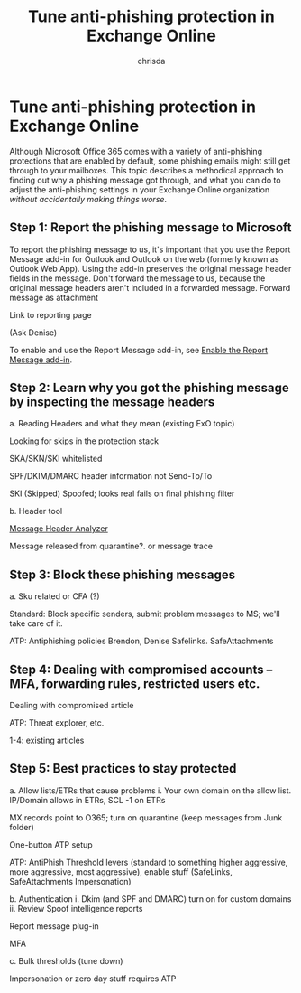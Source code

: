 ﻿---
title: "Tune anti-phishing protection in Exchange Online"
ms.author: chrisda
author: chrisda
manager: serdars
ms.date: 
ms.audience: ITPro
ms.topic: article
ms.service: O365-seccomp
localization_priority: Normal
search.appverid:
- MET150
description: "Admins can learn the order of steps to take as they progressively harden their Exchange Online organizations against phishing attacks."
---

# Tune anti-phishing protection in Exchange Online

Although Microsoft Office 365 comes with a variety of anti-phishing protections that are enabled by default, some phishing emails might still get through to your mailboxes. This topic describes a methodical approach to finding out why a phishing message got through, and what you can do to adjust the anti-phishing settings in your Exchange Online organization _without accidentally making things worse_.

## Step 1: Report the phishing message to Microsoft

To report the phishing message to us, it's important that you use the Report Message add-in for Outlook and Outlook on the web (formerly known as Outlook Web App). Using the add-in preserves the original message header fields in the message. Don't forward the message to us, because the original message headers aren't included in a forwarded message.
Forward message as attachment

Link to reporting page

(Ask Denise)

To enable and use the Report Message add-in, see [Enable the Report Message add-in](enable-the-report-message-add-in.md).

## Step 2: Learn why you got the phishing message by inspecting the message headers

a.	Reading Headers and what they mean (existing ExO topic)

Looking for skips in the protection stack

SKA/SKN/SKI whitelisted

SPF/DKIM/DMARC header information not Send-To/To

SKI (Skipped) Spoofed; looks real fails on final phishing filter

b.	Header tool 

[Message Header Analyzer](https://testconnectivity.microsoft.com/MHA/Pages/mha.aspx)

Message released from quarantine?. or message trace

## Step 3: Block these phishing messages

a.	Sku related or CFA (?)

Standard: Block specific senders, submit problem messages to MS; we'll take care of it.

ATP: Antiphishing policies Brendon, Denise Safelinks. SafeAttachments

## Step 4: Dealing with compromised accounts – MFA, forwarding rules, restricted users etc.

Dealing with compromised article

ATP: Threat explorer, etc.

1-4: existing articles



## Step 5: Best practices to stay protected

a.	Allow lists/ETRs that cause problems
    i.	Your own domain on the allow list. IP/Domain allows in ETRs, SCL -1 on ETRs

MX records point to O365; turn on quarantine (keep messages from Junk folder)

One-button ATP setup

ATP: AntiPhish Threshold levers (standard to something higher aggressive, more aggressive, most aggressive), enable stuff (SafeLinks, SafeAttachments Impersonation)

b.	Authentication 
    i.	Dkim (and SPF and DMARC) turn on for custom domains
    ii.	Review Spoof intelligence reports

Report message plug-in

MFA

c.	Bulk thresholds (tune down)

Impersonation or zero day stuff requires ATP